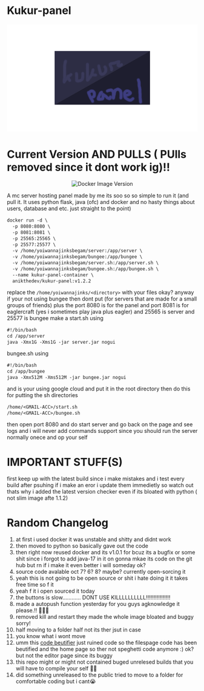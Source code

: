 # Kukur-panel
![Alt text](Untitled.png)
 # Current Version AND PULLS ( PUlls removed since it dont work ig)!! 
 <p align="center">
  <img src="https://img.shields.io/docker/v/anikthedev/kukur-panel?sort=date&label=Version&color=blue" alt="Docker Image Version">
</p>
<p align="center">
</p>
A mc server hosting panel made by me its soo so so simple
to run it (and pull it. It uses python flask, java (ofc) and docker and no hasty things about users, database and etc. just straight to the point)
  
```
docker run -d \
  -p 8080:8080 \
  -p 8081:8081 \
  -p 25565:25565 \
  -p 25577:25577 \
  -v /home/yoiwannajinksbegam/server:/app/server \
  -v /home/yoiwannajinksbegam/bungee:/app/bungee \
  -v /home/yoiwannajinksbegam/server.sh:/app/server.sh \
  -v /home/yoiwannajinksbegam/bungee.sh:/app/bungee.sh \
  --name kukur-panel-container \
  anikthedev/kukur-panel:v1.2.2
```
replace the ```/home/yoiwannajinks/<directory>``` with your files okay?
anyway  if your not using bungee then dont put (for servers that are made for a small groups of friends)
plus the port 8080 is for the panel and port 8081 is for eaglercraft (yes i sometimes play java plus eagler) and 25565 is server and 25577 is bungee
make a start.sh using 
```
#!/bin/bash
cd /app/server
java -Xmx1G -Xms1G -jar server.jar nogui

```
bungee.sh using
```
#!/bin/bash
cd /app/bungee
java -Xmx512M -Xms512M -jar bungee.jar nogui

```
and is your using google cloud and put it in the root directory 
then do this for putting the sh directories
```
/home/<GMAIL-ACC>/start.sh
/home/<GMAIL-ACC>/bungee.sh
```
then open port 8080
and do start server
and go back on the page and see logs
and i will never add commands support since you should run the server normally onece and op your self
# IMPORTANT STUFF(S)
first keep up with the latest build since i make mistakes and i test every build after psuhing if i make an eror i update them immedietly  so watch out thats why i added the latest version checker even if its bloated with python ( not slim image afte 1.1.2)
# Random Changelog 
1. at first i used docker it was unstable and shitty and didnt work
2. then moved to python so basically gave out the code 
3. then right now reused docker and its v1.0.1 for bcuz its a bugfix or some shit since i forgot to add java-17 in it on gonna mkae its code on the git hub but rn if i make it even better i will someday ok?
4. source code avalable oct 7? 6? 8? maybe? currently open-sorcing it
5. yeah this is not going to be open source or shit i hate doing it it takes free time so f it 
6. yeah f it i open sourced it today
7. the buttons is slow............ DONT USE KILLLLLLLLLL!!!!!!!!!!!!!!!!
8. made a autopush function yesterday for you guys agknowledge it please.!! 🥲🥲🥲
9. removed kill and restart they made the whole image bloated and buggy sorry!
10. half moving to a folder half not its ther jsut in case
11. you know what i wont move 
12. umm this [code beutifier](https://codebeautify.org/htmlviewer) just ruined code so the filespage code has been beutified and the home page so ther not speghetti code anymore :) ok? but not the editor page since its buggy
13. this repo might or might not contained buged unrelesed builds that you will have to compile your self 🫠🫠
14. did something unreleased to the public tried to move to a folder for comfortable coding but i cant😭
